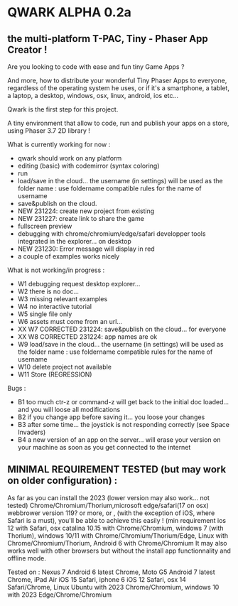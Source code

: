 # QWARK ALPHA 0.2a
## the multi-platform T-PAC, Tiny - Phaser App Creator !


Are you looking to code with ease and fun tiny Game Apps ?

And more, how to distribute your wonderful Tiny Phaser Apps to everyone, regardless of the operating system he uses, or if it's a smartphone, a tablet, a laptop, a desktop, windows, osx, linux, android, ios etc...

Qwark is the first step for this project.

A tiny environment that allow to code, run and publish your apps on a store, using Phaser 3.7 2D library !

What is currently working for now :
  - qwark should work on any platform
  - editing (basic) with codemirror (syntax coloring)
  - run
  - load/save in the cloud... the username (in settings) will be used as the folder name : use foldername compatible rules for the name of username
  - save&publish on the cloud.
  - NEW 231224: create new project from existing
  - NEW 231227: create link to share the game
  - fullscreen preview
  - debugging with chrome/chromium/edge/safari developper tools integrated in the explorer... on desktop
  - NEW 231230: Error message will display in red
  - a couple of examples works nicely

What is not working/in progress :
  - W1 debugging request desktop explorer...
  - W2 there is no doc...
  - W3 missing relevant examples
  - W4 no interactive tutorial
  - W5 single file only
  - W6 assets must come from an url...
  - XX W7 CORRECTED 231224: save&publish on the cloud... for everyone
  - XX W8 CORRECTED 231224: app names are ok
  - W9 load/save in the cloud... the username (in settings) will be used as the folder name : use foldername compatible rules for the name of username
  - W10 delete project not available
  - W11 Store (REGRESSION)
  
Bugs :
  - B1 too much ctr-z or command-z will get back to the initial doc loaded... and you will loose all modifications
  - B2 if you change app before saving it... you loose your changes
  - B3 after some time... the joystick is not responding correctly (see Space Invaders) 
  - B4 a new version of an app on the server... will erase your version on your machine as soon as you get connected to the internet
  
  
## MINIMAL REQUIREMENT TESTED (but may work on older configuration) :

As far as you can install the 2023 (lower version may also work... not tested) Chrome/Chromium/Thorium,microsoft edge/safari(17 on osx) webbrower version 119? or more, or , (with the exception of iOS, where Safari is a must), you'll be able to achieve this easily !
(min requirement ios 12 with Safari, osx catalina 10.15 with Chrome/Chromium, windows 7 (with Thorium), windows 10/11 with Chrome/Chromium/Thorium/Edge, Linux with Chrome/Chromium/Thorium, Android 6 with Chrome/Chromium
It may also works well with other browsers but without the install app functionnality and offline mode.

Tested on : 
Nexus 7 Android 6 latest Chrome, Moto G5 Android 7 latest Chrome, iPad Air iOS 15 Safari, iphone 6 iOS 12 Safari, osx 14 Safari/Chrome, Linux Ubuntu with 2023 Chrome/Chromium, windows 10 with 2023 Edge/Chrome/Chromium
